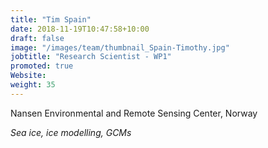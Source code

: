 ```yaml
---
title: "Tim Spain"
date: 2018-11-19T10:47:58+10:00
draft: false
image: "/images/team/thumbnail_Spain-Timothy.jpg"
jobtitle: "Research Scientist - WP1"
promoted: true
Website:
weight: 35
---
```


Nansen Environmental and Remote Sensing Center, Norway

*Sea ice, ice modelling, GCMs*
